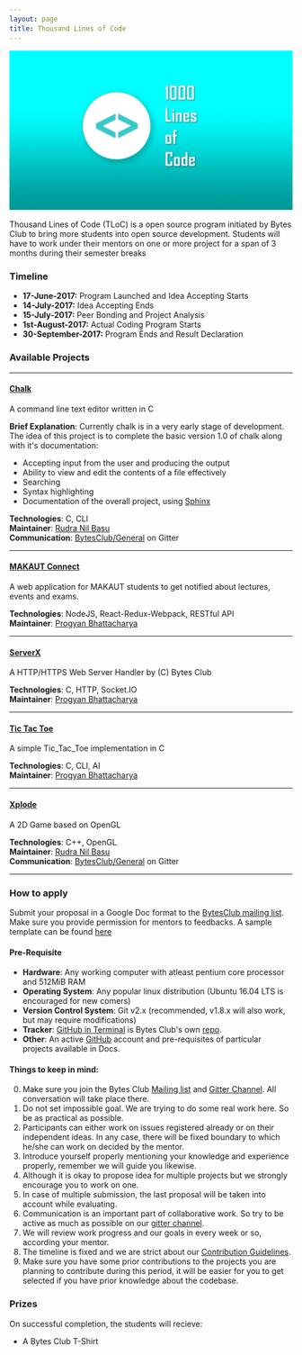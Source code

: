```yaml
---
layout: page
title: Thousand Lines of Code
---
```


![logo](https://raw.githubusercontent.com/BytesClub/BytesClub.github.io/master/images/tloc.png)

Thousand Lines of Code (TLoC) is a open source program initiated by Bytes Club to bring more students into open source development. Students will have to work under their mentors on one or more project for a span of 3 months during their semester breaks

### Timeline

* **17-June-2017:** Program Launched and Idea Accepting Starts
* **14-July-2017:** Idea Accepting Ends
* **15-July-2017:** Peer Bonding and Project Analysis
* **1st-August-2017:** Actual Coding Program Starts
* **30-September-2017:** Program Ends and Result Declaration

### Available Projects

---

#### [Chalk](https://github.com/BytesClub/chalk)
A command line text editor written in C

**Brief Explanation**: Currently chalk is in a very early stage of development. The idea of this project is to complete the basic version 1.0 of chalk along with it's documentation: <br>
* Accepting input from the user and producing the output <br>
* Ability to view and edit the contents of a file effectively <br>
* Searching <br>
* Syntax highlighting<br>
* Documentation of the overall project, using [Sphinx](http://www.sphinx-doc.org/en/stable/) <br>


**Technologies**: C, CLI<br/>
**Maintainer**: [Rudra Nil Basu](https://github.com/RudraNilBasu)<br>
**Communication**: [BytesClub/General](https://gitter.im/Bytes_Club/General) on Gitter

---

#### [MAKAUT Connect](https://github.com/BytesClub/MAKAUT-Connect)
A web application for MAKAUT students to get notified about lectures, events and exams.

**Technologies**: NodeJS, React-Redux-Webpack, RESTful API<br/>
**Maintainer**: [Progyan Bhattacharya](https://github.com/Progyan1997)

---

#### [ServerX](https://github.com/BytesClub/serverX)
A HTTP/HTTPS Web Server Handler by (C) Bytes Club

**Technologies**: C, HTTP, Socket.IO<br/>
**Maintainer**: [Progyan Bhattacharya](https://github.com/Progyan1997)

---

#### [Tic Tac Toe](https://github.com/BytesClub/Tic_Tac_Toe)
A simple Tic_Tac_Toe implementation in C

**Technologies**: C, CLI, AI<br/>
**Maintainer**: [Progyan Bhattacharya](https://github.com/Progyan1997)

---

#### [Xplode](https://github.com/BytesClub/Xplode)
A 2D Game based on OpenGL 

**Technologies**: C++, OpenGL<br>
**Maintainer**: [Rudra Nil Basu](https://github.com/RudraNilBasu)<br>
**Communication**: [BytesClub/General](https://gitter.im/Bytes_Club/General) on Gitter

---

### How to apply

Submit your proposal in a Google Doc format to the [BytesClub mailing list](mailto:bytes-club@googlegroups.com). Make sure you provide permission for mentors to feedbacks. A sample template can be found [here](https://github.com/BytesClub/Guidelines/wiki/Thousand-Lines-of-Code:-Application-Template)

#### Pre-Requisite
* **Hardware**: Any working computer with atleast pentium core processor and 512MiB RAM
* **Operating System**: Any popular linux distribution (Ubuntu 16.04 LTS is encouraged for new comers)
* **Version Control System**: Git v2.x (recommended, v1.8.x will also work, but may require modifications)
* **Tracker**: [GitHub in Terminal](https://www.npmjs.com/package/ghb) is Bytes Club's own [repo](https://github.com/BytesClub/ghb).
* **Other**: An active [GitHub](https://github.com/) account and pre-requisites of particular projects available in Docs.

#### Things to keep in mind:

0. Make sure you join the Bytes Club [Mailing list](https://groups.google.com/forum/#!forum/bytes-club) and [Gitter Channel](https://gitter.im/Bytes_Club/General). All conversation will take place there.
1. Do not set impossible goal. We are trying to do some real work here. So be as practical as possible.
2. Participants can either work on issues registered already or on their independent ideas. In any case, there will be fixed boundary to which he/she can work on decided by the mentor.
3. Introduce yourself properly mentioning your knowledge and experience properly, remember we will guide you likewise.
4. Although it is okay to propose idea for multiple projects but we strongly encourage you to work on one.
5. In case of multiple submission, the last proposal will be taken into account while evaluating.
6. Communication is an important part of collaborative work. So try to be active as much as possible on our [gitter channel](https://gitter.im/Bytes_Club/General).
7. We will review work progress and our goals in every week or so, according your mentor.
8. The timeline is fixed and we are strict about our [Contribution Guidelines](/contributing/).
9. Make sure you have some prior contributions to the projects you are planning to contribute during this period, it will be easier for you to get selected if you have prior knowledge about the codebase.

### Prizes

On successful completion, the students will recieve:

* A Bytes Club T-Shirt

